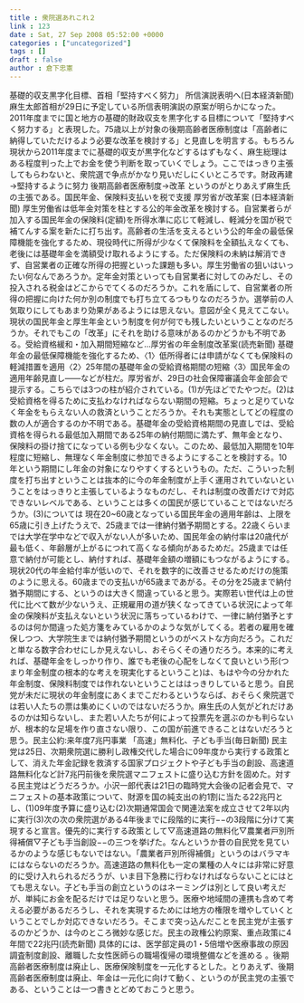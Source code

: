 ```yaml
---
title : 衆院選あれこれ２
link : 123
date : Sat, 27 Sep 2008 05:52:00 +0000
categories : ["uncategorized"]
tags : []
draft : false
author : 倉下忠憲
---
```


基礎的収支黒字化目標、首相「堅持すべく努力」 所信演説表明へ(日本経済新聞) 麻生太郎首相が29日に予定している所信表明演説の原案が明らかになった。2011年度までに国と地方の基礎的財政収支を黒字化する目標について「堅持すべく努力する」と表現した。75歳以上が対象の後期高齢者医療制度は「高齢者に納得していただけるよう必要な改革を検討する」と見直しを明言する。もちろん現状から2011年度までに基礎的収支が黒字化などするはずもなく、麻生総理はある程度判った上でお金を使う判断を取っていくでしょう。ここではっきり主張してもらわないと、衆院選で争点がかなり見いだしにくいところです。財政再建→堅持するように努力 後期高齢者医療制度→改革 というのがとりあえず麻生氏の主張である。国民年金、保険料支払いを税で支援 厚労省が改革案 (日本経済新聞) 厚生労働省は低年金対策を柱とする公的年金改革を検討する。自営業者らが加入する国民年金の保険料(定額)を所得水準に応じて軽減し、軽減分を国が税で補てんする案を新たに打ち出す。高齢者の生活を支えるという公的年金の最低保障機能を強化するため、現役時代に所得が少なくて保険料を全額払えなくても、老後には基礎年金を満額受け取れるようにする。ただ保険料の未納は解消できず、自営業者の正確な所得の把握といった課題も多い。厚生労働省の狙いはいったい何なんであろうか。定年金対策といっても自営業者に対してのみだし、その投入される税金はどこからでてくるのだろうか。これを盾にして、自営業者の所得の把握に向けた何か別の制度でも打ち立てるつもりなのだろうか。選挙前の人気取りにしてもあまり効果があるようには思えない。意図が全く見えてこない。現状の国民年金と厚生年金という制度を何が何でも残したいということなのだろうか。それでもこの「改革」にそれを助ける意味があるのかどうかも不明である。受給資格緩和・加入期間短縮など...厚労省の年金制度改革案(読売新聞) 基礎年金の最低保障機能を強化するため、〈1〉低所得者には申請がなくても保険料の軽減措置を適用〈2〉25年間の基礎年金の受給資格期間の短縮〈3〉国民年金の適用年齢見直し——などが柱だ。厚労省が、29日の社会保障審議会年金部会で提示する。こちらでは3つの柱が紹介されている。(1)が先ほどでたやつだ。(2)は受給資格を得るために支払わなければならない期間の短縮。ちょっと足りていなく年金をもらえない人の救済ということだろうか。それも実態としてどの程度の数の人が適合するのか不明である。基礎年金の受給資格期間の見直しでは、受給資格を得られる最低加入期間である25年の納付期間に満たず、無年金となり、保険料の掛け捨てになっている例も少なくない。このため、最低加入期間を10年程度に短縮し、無理なく年金制度に参加できるようにすることを検討する。10年という期間にし年金の対象になりやすくするというもの。ただ、こういった制度を打ち出すということは抜本的に今の年金制度が上手く運用されていないということをはっきりと主張しているようなものだし、それは制度の改善だけで対応できないレベルである、ということは多くの国民が感じていることではないだろうか。(3)については 現在20~60歳となっている国民年金の適用年齢は、上限を65歳に引き上げたうえで、25歳までは一律納付猶予期間とする。22歳くらいまでは大学在学中などで収入がない人が多いため、国民年金の納付率は20歳代が最も低く、年齢層が上がるにつれて高くなる傾向があるためだ。25歳までは任意で納付が可能とし、納付すれば、基礎年金額の増額にもつながるようにする。現状20代の年金給付率が低いので、それを数字的に改善させるためだけの施策のように思える。60歳までの支払いが65歳まであがる。その分を25歳まで納付猶予期間にする、というのは大きく間違っていると思う。実際若い世代は上の世代に比べて数が少ないうえ、正規雇用の道が狭くなってきている状況によって年金の保険料が支払えないという状況に落ちっているわけで、一律に納付猶予とするのは何か間違った処方箋をみているかのような気がしてくる。若者の雇用を確保しつつ、大学院生までは納付猶予期間というのがベストな方向だろう。これだと単なる数字合わせにしか見えないし、おそらくその通りだろう。本来的に考えれば、基礎年金をしっかり作り、誰でも老後の心配をしなくて良いという形(つまり年金制度の根本的な考えを現実化するということ)は、もはや今の分かれた年金制度、保険料制度では作れないということははっきりしていると思う。自民党が未だに現状の年金制度にあくまでこだわるというならば、おそらく衆院選では若い人たちの票は集めにくいのではないだろうか。麻生氏の人気がどれだけあるのかは知らないし、また若い人たちが何によって投票先を選ぶのかも判らないが、根本的な足場を作り直さない限り、この国が前進できることはないだろうと思う。民主公約:来年度7兆円事業 「高速」無料化、子ども手当(毎日新聞) 民主党は25日、次期衆院選に勝利し政権交代した場合に09年度から実行する政策として、消えた年金記録を救済する国家プロジェクトや子ども手当の創設、高速道路無料化など計7兆円前後を衆院選マニフェストに盛り込む方針を固めた。対する民主党はどうだろうか。小沢一郎代表は21日の臨時党大会後の記者会見で、マニフェストの基本政策について、財源を国の純支出の約1割に当たる22兆円とし、(1)09年度予算に盛り込む(2)次期通常国会で関連法案を成立させて2年以内に実行(3)次の次の衆院選がある4年後までに段階的に実行−−の3段階に分けて実現すると宣言。優先的に実行する政策として▽高速道路の無料化▽農業者戸別所得補償▽子ども手当創設−−の三つを挙げた。なんというか昔の自民党を見ているかのような感じもないではない。「農業者戸別所得補償」というのはバラマキにはならないのだろうか。高速道路の無料化も一定の業種の人々には非常に好意的に受け入れられるだろうが、いま目下急務に行わなければならないことにはとても思えない。子ども手当の創立というのはネーミングは別として良い考えだが、単純にお金を配るだけでは足りないと思う。医療や地域間の連携も含めて考える必要があるだろうし、それを実現するためには地方の権限を増やしていくということでしか対応できないだろう。そこまで突っ込んだことを民主党が主張するのかどうか、は今のところ微妙な感じだ。民主の政権公約原案、重点政策に4年間で22兆円(読売新聞) 具体的には、医学部定員の1・5倍増や医療事故の原因調査制度創設、離職した女性医師らの職場復帰の環境整備などを進める
。後期高齢者医療制度は廃止し、医療保険制度を一元化するとした。とりあえず、後期高齢者医療制度は廃止、年金は一元化に向けて動く、というのが民主党の主張である、ということは一つ書きとどめておこうと思う。
